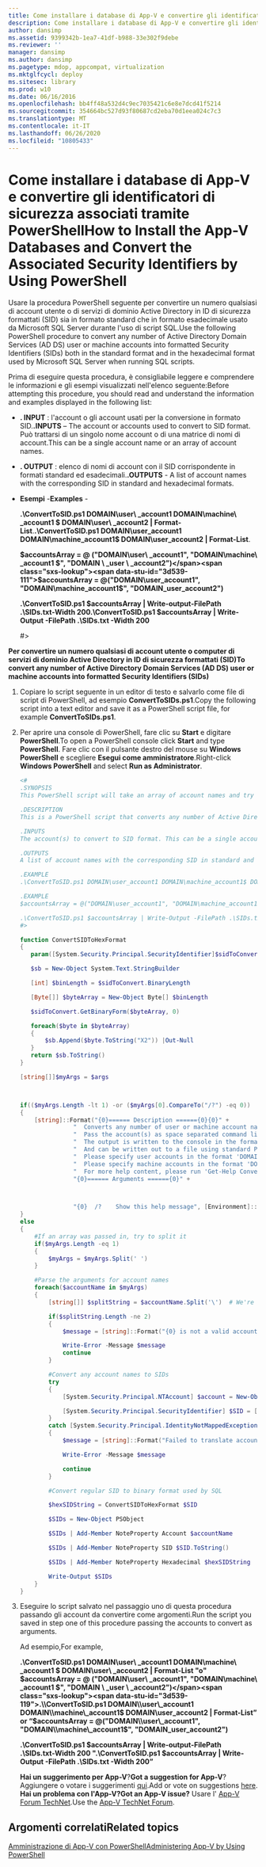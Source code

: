 ```yaml
---
title: Come installare i database di App-V e convertire gli identificatori di sicurezza associati tramite PowerShell
description: Come installare i database di App-V e convertire gli identificatori di sicurezza associati tramite PowerShell
author: dansimp
ms.assetid: 9399342b-1ea7-41df-b988-33e302f9debe
ms.reviewer: ''
manager: dansimp
ms.author: dansimp
ms.pagetype: mdop, appcompat, virtualization
ms.mktglfcycl: deploy
ms.sitesec: library
ms.prod: w10
ms.date: 06/16/2016
ms.openlocfilehash: bb4ff48a532d4c9ec7035421c6e8e7dcd41f5214
ms.sourcegitcommit: 354664bc527d93f80687cd2eba70d1eea024c7c3
ms.translationtype: MT
ms.contentlocale: it-IT
ms.lasthandoff: 06/26/2020
ms.locfileid: "10805433"
---
```

# <span data-ttu-id="3d539-103">Come installare i database di App-V e convertire gli identificatori di sicurezza associati tramite PowerShell</span><span class="sxs-lookup"><span data-stu-id="3d539-103">How to Install the App-V Databases and Convert the Associated Security Identifiers by Using PowerShell</span></span>


<span data-ttu-id="3d539-104">Usare la procedura PowerShell seguente per convertire un numero qualsiasi di account utente o di servizi di dominio Active Directory in ID di sicurezza formattati (SID) sia in formato standard che in formato esadecimale usato da Microsoft SQL Server durante l'uso di script SQL.</span><span class="sxs-lookup"><span data-stu-id="3d539-104">Use the following PowerShell procedure to convert any number of Active Directory Domain Services (AD DS) user or machine accounts into formatted Security Identifiers (SIDs) both in the standard format and in the hexadecimal format used by Microsoft SQL Server when running SQL scripts.</span></span>

<span data-ttu-id="3d539-105">Prima di eseguire questa procedura, è consigliabile leggere e comprendere le informazioni e gli esempi visualizzati nell'elenco seguente:</span><span class="sxs-lookup"><span data-stu-id="3d539-105">Before attempting this procedure, you should read and understand the information and examples displayed in the following list:</span></span>

-   <span data-ttu-id="3d539-106">**. INPUT** : l'account o gli account usati per la conversione in formato SID.</span><span class="sxs-lookup"><span data-stu-id="3d539-106">**.INPUTS** – The account or accounts used to convert to SID format.</span></span> <span data-ttu-id="3d539-107">Può trattarsi di un singolo nome account o di una matrice di nomi di account.</span><span class="sxs-lookup"><span data-stu-id="3d539-107">This can be a single account name or an array of account names.</span></span>

-   <span data-ttu-id="3d539-108">**. OUTPUT** : elenco di nomi di account con il SID corrispondente in formati standard ed esadecimali.</span><span class="sxs-lookup"><span data-stu-id="3d539-108">**.OUTPUTS** - A list of account names with the corresponding SID in standard and hexadecimal formats.</span></span>

-   <span data-ttu-id="3d539-109">**Esempi** -</span><span class="sxs-lookup"><span data-stu-id="3d539-109">**Examples** -</span></span>

    <span data-ttu-id="3d539-110">**.\\ConvertToSID.ps1 DOMAIN\\user\ _account1 DOMAIN\\machine\ _account1 $ DOMAIN\\user\ _account2 | Format-List**.</span><span class="sxs-lookup"><span data-stu-id="3d539-110">**.\\ConvertToSID.ps1 DOMAIN\\user\_account1 DOMAIN\\machine\_account1$ DOMAIN\\user\_account2 | Format-List**.</span></span>

    **<span data-ttu-id="3d539-111">$accountsArray = @ ("DOMAIN\\user\ _account1", "DOMAIN\\machine\ _account1 $", "DOMAIN \ _user \ _account2")</span><span class="sxs-lookup"><span data-stu-id="3d539-111">$accountsArray = @("DOMAIN\\user\_account1", "DOMAIN\\machine\_account1$", "DOMAIN\_user\_account2")</span></span>**

    **<span data-ttu-id="3d539-112">.\\ConvertToSID.ps1 $accountsArray | Write-output-FilePath .\\SIDs.txt-Width 200</span><span class="sxs-lookup"><span data-stu-id="3d539-112">.\\ConvertToSID.ps1 $accountsArray | Write-Output -FilePath .\\SIDs.txt -Width 200</span></span>**

    \#&gt;

**<span data-ttu-id="3d539-113">Per convertire un numero qualsiasi di account utente o computer di servizi di dominio Active Directory in ID di sicurezza formattati (SID)</span><span class="sxs-lookup"><span data-stu-id="3d539-113">To convert any number of Active Directory Domain Services (AD DS) user or machine accounts into formatted Security Identifiers (SIDs)</span></span>**

1. <span data-ttu-id="3d539-114">Copiare lo script seguente in un editor di testo e salvarlo come file di script di PowerShell, ad esempio **ConvertToSIDs.ps1**.</span><span class="sxs-lookup"><span data-stu-id="3d539-114">Copy the following script into a text editor and save it as a PowerShell script file, for example **ConvertToSIDs.ps1**.</span></span>

2. <span data-ttu-id="3d539-115">Per aprire una console di PowerShell, fare clic su **Start** e digitare **PowerShell**.</span><span class="sxs-lookup"><span data-stu-id="3d539-115">To open a PowerShell console click **Start** and type **PowerShell**.</span></span> <span data-ttu-id="3d539-116">Fare clic con il pulsante destro del mouse su **Windows PowerShell** e scegliere **Esegui come amministratore**.</span><span class="sxs-lookup"><span data-stu-id="3d539-116">Right-click **Windows PowerShell** and select **Run as Administrator**.</span></span>

   ```powershell
   <#
   .SYNOPSIS
   This PowerShell script will take an array of account names and try to convert each of them to the corresponding SID in standard and hexadecimal formats.

   .DESCRIPTION
   This is a PowerShell script that converts any number of Active Directory (AD) user or machine accounts into formatted Security Identifiers (SIDs) both in the standard format and in the hexadecimal format used by SQL server when running SQL scripts.

   .INPUTS
   The account(s) to convert to SID format. This can be a single account name or an array of account names. Please see examples below.

   .OUTPUTS
   A list of account names with the corresponding SID in standard and hexadecimal formats

   .EXAMPLE
   .\ConvertToSID.ps1 DOMAIN\user_account1 DOMAIN\machine_account1$ DOMAIN\user_account2 | Format-List

   .EXAMPLE
   $accountsArray = @("DOMAIN\user_account1", "DOMAIN\machine_account1$", "DOMAIN_user_account2")

   .\ConvertToSID.ps1 $accountsArray | Write-Output -FilePath .\SIDs.txt -Width 200
   #>

   function ConvertSIDToHexFormat
   {
      param([System.Security.Principal.SecurityIdentifier]$sidToConvert)

      $sb = New-Object System.Text.StringBuilder

      [int] $binLength = $sidToConvert.BinaryLength

      [Byte[]] $byteArray = New-Object Byte[] $binLength

      $sidToConvert.GetBinaryForm($byteArray, 0)

      foreach($byte in $byteArray)
      {
          $sb.Append($byte.ToString("X2")) |Out-Null
      }
      return $sb.ToString()
   }

   [string[]]$myArgs = $args



   if(($myArgs.Length -lt 1) -or ($myArgs[0].CompareTo("/?") -eq 0))
   {
       [string]::Format("{0}====== Description ======{0}{0}" +
                  "  Converts any number of user or machine account names to string and hexadecimal SIDs.{0}" +
                  "  Pass the account(s) as space separated command line parameters. (For example 'ConvertToSID.exe DOMAIN\\Account1 DOMAIN\\Account2 ...'){0}" +
                  "  The output is written to the console in the format 'Account name    SID as string   SID as hexadecimal'{0}" +
                  "  And can be written out to a file using standard PowerShell redirection{0}" +
                  "  Please specify user accounts in the format 'DOMAIN\username'{0}" +
                  "  Please specify machine accounts in the format 'DOMAIN\machinename$'{0}" +
                  "  For more help content, please run 'Get-Help ConvertToSID.ps1'{0}" +
                  "{0}====== Arguments ======{0}" +



                  "{0}  /?    Show this help message", [Environment]::NewLine)
   }
   else
   {
       #If an array was passed in, try to split it
       if($myArgs.Length -eq 1)
       {
           $myArgs = $myArgs.Split(' ')
       }

       #Parse the arguments for account names
       foreach($accountName in $myArgs)
       {
           [string[]] $splitString = $accountName.Split('\')  # We're looking for the format "DOMAIN\Account" so anything that does not match, we reject

           if($splitString.Length -ne 2)
           {
               $message = [string]::Format("{0} is not a valid account name. Expected format 'Domain\username' for user accounts or 'DOMAIN\machinename$' for machine accounts.", $accountName)

               Write-Error -Message $message
               continue
           }

           #Convert any account names to SIDs
           try
           {
               [System.Security.Principal.NTAccount] $account = New-Object System.Security.Principal.NTAccount($splitString[0], $splitString[1])

               [System.Security.Principal.SecurityIdentifier] $SID = [System.Security.Principal.SecurityIdentifier]($account.Translate([System.Security.Principal.SecurityIdentifier]))
           }
           catch [System.Security.Principal.IdentityNotMappedException]
           {
               $message = [string]::Format("Failed to translate account object '{0}' to a SID. Please verify that this is a valid user or machine account.", $account.ToString())

               Write-Error -Message $message

               continue
           }

           #Convert regular SID to binary format used by SQL

           $hexSIDString = ConvertSIDToHexFormat $SID

           $SIDs = New-Object PSObject

           $SIDs | Add-Member NoteProperty Account $accountName

           $SIDs | Add-Member NoteProperty SID $SID.ToString()

           $SIDs | Add-Member NoteProperty Hexadecimal $hexSIDString

           Write-Output $SIDs
       }
   }
   ```

3. <span data-ttu-id="3d539-117">Eseguire lo script salvato nel passaggio uno di questa procedura passando gli account da convertire come argomenti.</span><span class="sxs-lookup"><span data-stu-id="3d539-117">Run the script you saved in step one of this procedure passing the accounts to convert as arguments.</span></span>

   <span data-ttu-id="3d539-118">Ad esempio,</span><span class="sxs-lookup"><span data-stu-id="3d539-118">For example,</span></span>

   **<span data-ttu-id="3d539-119">.\\ConvertToSID.ps1 DOMAIN\\user\ _account1 DOMAIN\\machine\ _account1 $ DOMAIN\\user\ _account2 | Format-List "o" $accountsArray = @ ("DOMAIN\\user\ _account1", "DOMAIN\\machine\ _account1 $", "DOMAIN \ _user \ _account2")</span><span class="sxs-lookup"><span data-stu-id="3d539-119">.\\ConvertToSID.ps1 DOMAIN\\user\_account1 DOMAIN\\machine\_account1$ DOMAIN\\user\_account2 | Format-List” or “$accountsArray = @("DOMAIN\\user\_account1", "DOMAIN\\machine\_account1$", "DOMAIN\_user\_account2")</span></span>**

   **<span data-ttu-id="3d539-120">.\\ConvertToSID.ps1 $accountsArray | Write-output-FilePath .\\SIDs.txt-Width 200 "</span><span class="sxs-lookup"><span data-stu-id="3d539-120">.\\ConvertToSID.ps1 $accountsArray | Write-Output -FilePath .\\SIDs.txt -Width 200”</span></span>**

   <span data-ttu-id="3d539-121">**Hai un suggerimento per App-V**?</span><span class="sxs-lookup"><span data-stu-id="3d539-121">**Got a suggestion for App-V**?</span></span> <span data-ttu-id="3d539-122">Aggiungere o votare i suggerimenti [qui](http://appv.uservoice.com/forums/280448-microsoft-application-virtualization).</span><span class="sxs-lookup"><span data-stu-id="3d539-122">Add or vote on suggestions [here](http://appv.uservoice.com/forums/280448-microsoft-application-virtualization).</span></span> **<span data-ttu-id="3d539-123">Hai un problema con l'App-V?</span><span class="sxs-lookup"><span data-stu-id="3d539-123">Got an App-V issue?</span></span>** <span data-ttu-id="3d539-124">Usare l' [App-V Forum TechNet](https://social.technet.microsoft.com/Forums/home?forum=mdopappv).</span><span class="sxs-lookup"><span data-stu-id="3d539-124">Use the [App-V TechNet Forum](https://social.technet.microsoft.com/Forums/home?forum=mdopappv).</span></span>

## <span data-ttu-id="3d539-125">Argomenti correlati</span><span class="sxs-lookup"><span data-stu-id="3d539-125">Related topics</span></span>


[<span data-ttu-id="3d539-126">Amministrazione di App-V con PowerShell</span><span class="sxs-lookup"><span data-stu-id="3d539-126">Administering App-V by Using PowerShell</span></span>](administering-app-v-by-using-powershell.md)
